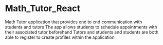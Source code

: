 # Math_Tutor_React
Math Tutor application that provides end to end communication with students and tutors
The app allows students to schedule appointments with their associated tutor beforehand
Tutors and students and students are both able to register to create profiles within the application

